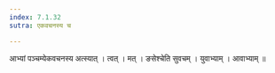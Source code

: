 ```yaml
---
index: 7.1.32
sutra: एकवचनस्य च

---
```

 आभ्यां पञ्चम्येकवचनस्य अत्स्यात् । त्वत् । मत् । ङसेश्चेति सुवचम् । युवाभ्याम् । आवाभ्याम् ॥